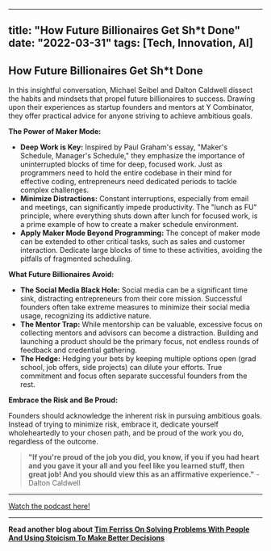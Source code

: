 
---
title: "How Future Billionaires Get Sh*t Done"
date: "2022-03-31"
tags: [Tech, Innovation, AI]
---

## How Future Billionaires Get Sh*t Done

In this insightful conversation, Michael Seibel and Dalton Caldwell dissect the habits and mindsets that propel future billionaires to success. Drawing upon their experiences as startup founders and mentors at Y Combinator, they offer practical advice for anyone striving to achieve ambitious goals. 

**The Power of Maker Mode:**

- **Deep Work is Key:** Inspired by Paul Graham's essay, "Maker's Schedule, Manager's Schedule," they emphasize the importance of uninterrupted blocks of time for deep, focused work. Just as programmers need to hold the entire codebase in their mind for effective coding, entrepreneurs need dedicated periods to tackle complex challenges. 
- **Minimize Distractions:** Constant interruptions, especially from email and meetings, can significantly impede productivity. The "lunch as FU" principle, where everything shuts down after lunch for focused work, is a prime example of how to create a maker schedule environment.
- **Apply Maker Mode Beyond Programming:** The concept of maker mode can be extended to other critical tasks, such as sales and customer interaction. Dedicate large blocks of time to these activities, avoiding the pitfalls of fragmented scheduling.

**What Future Billionaires Avoid:**

- **The Social Media Black Hole:** Social media can be a significant time sink, distracting entrepreneurs from their core mission. Successful founders often take extreme measures to minimize their social media usage, recognizing its addictive nature. 
- **The Mentor Trap:** While mentorship can be valuable, excessive focus on collecting mentors and advisors can become a distraction. Building and launching a product should be the primary focus, not endless rounds of feedback and credential gathering.
- **The Hedge:** Hedging your bets by keeping multiple options open (grad school, job offers, side projects) can dilute your efforts. True commitment and focus often separate successful founders from the rest.

**Embrace the Risk and Be Proud:**

Founders should acknowledge the inherent risk in pursuing ambitious goals.  Instead of trying to minimize risk, embrace it, dedicate yourself wholeheartedly to your chosen path, and be proud of the work you do, regardless of the outcome.

> **"If you're proud of the job you did, you know, if you if you had heart and you gave it your all and you feel like you learned stuff, then great job! And you should view this as an affirmative experience."** - Dalton Caldwell

---
        




<a href="https://youtube.com/watch?v=ephzgxgOjR0" target="_blank">Watch the podcast here!</a>


---

**Read another blog about [Tim Ferriss On Solving Problems With People And Using Stoicism To Make Better Decisions](./20240124-timferriss-dailystoic.md)**
